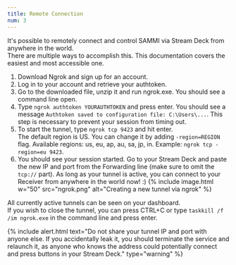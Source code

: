 ```yaml
---
title: Remote Connection
num: 3
---
```


It's possible to remotely connect and control SAMMI via Stream Deck from anywhere in the world.\
There are multiple ways to accomplish this. This documentation covers the easiest and most accessible one.

1. Download Ngrok and sign up for an account.
2. Log in to your account and retrieve your authtoken.
3. Go to the downloaded file, unzip it and run ngrok.exe. You should see a command line open.
4. Type `ngrok authtoken YOURAUTHTOKEN` and press enter. You should see a message `Authtoken saved to configuration file: C:\Users\...`. This step is necessary to prevent your session from timing out.
5. To start the tunnel, type `ngrok tcp 9423` and hit enter. <br/> The default region is US. You can change it by adding `-region=REGION` flag. Available regions: us, eu, ap, au, sa, jp, in. Example: `ngrok tcp -region=eu 9423`.
6. You should see your session started. Go to your Stream Deck and paste the new IP and port from the Forwarding line (make sure to omit the `tcp://` part). As long as your tunnel is active, you can connect to your Receiver from anywhere in the world now! :)
   {% include image.html w="50" src="ngrok.png" alt="Creating a new tunnel via ngrok" %}

All currently active tunnels can be seen on your dashboard.\
If you wish to close the tunnel, you can press CTRL+C or type `taskkill /f /im ngrok.exe` in the command line and press enter.

{% include alert.html text="Do not share your tunnel IP and port with anyone else. If you accidentally leak it, you should terminate the service and relaunch it, as anyone who knows the address could potentially connect and press buttons in your Stream Deck." type="warning" %}

